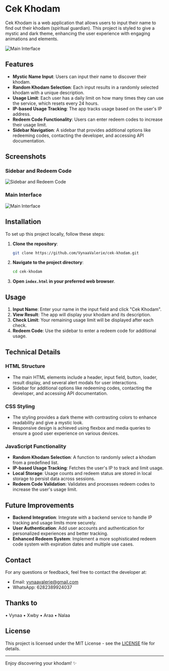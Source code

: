 # Cek Khodam

Cek Khodam is a web application that allows users to input their name to find out their khodam (spiritual guardian). This project is styled to give a mystic and dark theme, enhancing the user experience with engaging animations and elements.

![Main Interface](https://telegra.ph/file/158d6518af3cc4f5dc83b.jpg)

## Features

- **Mystic Name Input**: Users can input their name to discover their khodam.
- **Random Khodam Selection**: Each input results in a randomly selected khodam with a unique description.
- **Usage Limit**: Each user has a daily limit on how many times they can use the service, which resets every 24 hours.
- **IP-based Usage Tracking**: The app tracks usage based on the user's IP address.
- **Redeem Code Functionality**: Users can enter redeem codes to increase their usage limit.
- **Sidebar Navigation**: A sidebar that provides additional options like redeeming codes, contacting the developer, and accessing API documentation.

## Screenshots

### Sidebar and Redeem Code

![Sidebar and Redeem Code](https://telegra.ph/file/f19b196633120d7d51158.jpg)

### Main Interface

![Main Interface](https://telegra.ph/file/158d6518af3cc4f5dc83b.jpg)

## Installation

To set up this project locally, follow these steps:

1. **Clone the repository**:
    ```sh
    git clone https://github.com/VynaaValerie/cek-khodam.git
    ```
2. **Navigate to the project directory**:
    ```sh
    cd cek-khodam
    ```

3. **Open `index.html` in your preferred web browser**.

## Usage

1. **Input Name**: Enter your name in the input field and click "Cek Khodam".
2. **View Result**: The app will display your khodam and its description.
3. **Check Limit**: Your remaining usage limit will be displayed after each check.
4. **Redeem Code**: Use the sidebar to enter a redeem code for additional usage.

## Technical Details

### HTML Structure

- The main HTML elements include a header, input field, button, loader, result display, and several alert modals for user interactions.
- Sidebar for additional options like redeeming codes, contacting the developer, and accessing API documentation.

### CSS Styling

- The styling provides a dark theme with contrasting colors to enhance readability and give a mystic look.
- Responsive design is achieved using flexbox and media queries to ensure a good user experience on various devices.

### JavaScript Functionality

- **Random Khodam Selection**: A function to randomly select a khodam from a predefined list.
- **IP-based Usage Tracking**: Fetches the user's IP to track and limit usage.
- **Local Storage**: Usage counts and redeem status are stored in local storage to persist data across sessions.
- **Redeem Code Validation**: Validates and processes redeem codes to increase the user's usage limit.

## Future Improvements

- **Backend Integration**: Integrate with a backend service to handle IP tracking and usage limits more securely.
- **User Authentication**: Add user accounts and authentication for personalized experiences and better tracking.
- **Enhanced Redeem System**: Implement a more sophisticated redeem code system with expiration dates and multiple use cases.

## Contact

For any questions or feedback, feel free to contact the developer at:
- Email: vynaavalerie@gmail.com
- WhatsApp: 6282389924037
## Thanks to
• Vynaa
• Xwby
• Araa
• Nalaa
## License

This project is licensed under the MIT License - see the [LICENSE](LICENSE) file for details.

---
Enjoy discovering your khodam! ✨
